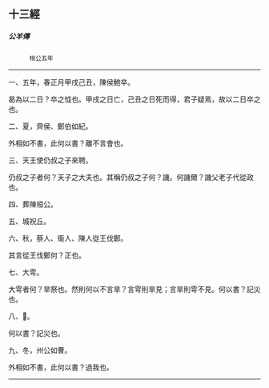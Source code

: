 

## 十三經

##### 公羊傳
　　　`桓公五年`

* * *

一、五年，春正月甲戌己丑，陳侯鮑卒。

曷為以二日？卒之怴也。甲戌之日亡，己丑之日死而得，君子疑焉，故以二日卒之也。

二、夏，齊侯、鄭伯如紀。

外相如不書，此何以書？離不言會也。

三、天王使仍叔之子來聘。

仍叔之子者何？天子之大夫也。其稱仍叔之子何？譏。何譏爾？譏父老子代從政也。

四、葬陳桓公。

五、城祝丘。

六、秋，蔡人、衞人、陳人從王伐鄭。

其言從王伐鄭何？正也。

七、大雩。

大雩者何？旱祭也。然則何以不言旱？言雩則旱見；言旱則雩不見。何以書？記災也。

八、𧑄。

何以書？記災也。

九、冬，州公如曹。

外相如不書，此何以書？過我也。

* * *

